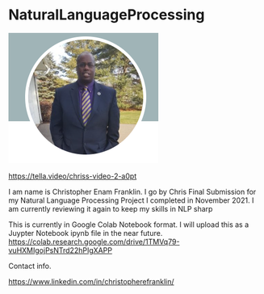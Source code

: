 # NaturalLanguageProcessing
![](images/ChrisProfile2.PNG)

https://tella.video/chriss-video-2-a0pt

I am name is Christopher Enam Franklin. I go by Chris
Final Submission for my Natural Language Processing Project I completed in November 2021. I am currently reviewing it again to keep my skills in NLP sharp

This is currently in Google Colab Notebook format. I will upload this as a Juypter Notebook ipynb file in the near future.
https://colab.research.google.com/drive/1TMVq79-vuHXMIgojPsNTrd22hPIgXAPP

Contact info.

https://www.linkedin.com/in/christopherefranklin/
